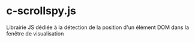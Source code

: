 # c-scrollspy.js
Librairie JS dédiée à la détection de la position d'un élément DOM dans la fenêtre de visualisation

